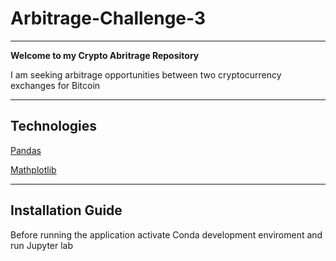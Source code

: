 # Arbitrage-Challenge-3
---
**Welcome to my Crypto Abritrage Repository**

I am seeking arbitrage opportunities between two cryptocurrency exchanges for Bitcoin 

---

## Technologies 

[Pandas](https://www.w3schools.com/python/pandas/pandas_intro.asp)

[Mathplotlib](https://www.w3schools.com/python/matplotlib_intro.asp)

---

## Installation Guide
Before running the application activate Conda development enviroment and run Jupyter lab